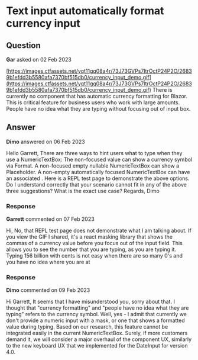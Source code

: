 # Text input automatically format currency input

## Question

**Gar** asked on 02 Feb 2023

[https://images.ctfassets.net/yqt11gq08a4r/73J73GVPs7ltrOctP24P2O/26839b1efdd3b5580afa7370bf515db0/currency_input_demo.gif](https://images.ctfassets.net/yqt11gq08a4r/73J73GVPs7ltrOctP24P2O/26839b1efdd3b5580afa7370bf515db0/currency_input_demo.gif) There is currently no component that has automatic currency formatting for Blazor. This is critical feature for business users who work with large amounts. People have no idea what they are typing without focusing out of input box.

## Answer

**Dimo** answered on 06 Feb 2023

Hello Garrett, There are three ways to hint users what to type when they use a NumericTextBox: The non-focused value can show a currency symbol via Format. A non-focused empty nullable NumericTextBox can show a Placeholder. A non-empty automatically focused NumericTextBox can have an associated <label>. Here is a REPL test page to demonstrate the above options. Do I understand correctly that your scenario cannot fit in any of the above three suggestions? What is the exact use case? Regards, Dimo

### Response

**Garrett** commented on 07 Feb 2023

Hi, No, that REPL test page does not demonstrate what I am talking about. If you view the GIF I shared, it's a react masking library that shows the commas of a currency value before you focus out of the input field. This allows you to see the number that you are typing, as you are typing it. Typing 156 billion with cents is not easy when there are so many 0's and you have no idea where you are at

### Response

**Dimo** commented on 09 Feb 2023

Hi Garrett, It seems that I have misunderstood you, sorry about that. I thought that "currency formatting" and "people have no idea what they are typing" refers to the currency symbol. Well, yes - I admit that currently we don't provide a numeric input with a mask, or one that shows a formatted value during typing. Based on our research, this feature cannot be integrated easily in the current NumericTextBox. Surely, if more customers demand it, we will consider a major overhaul of the component UX, similarly to the new keyboard UX that we implemented for the DateInput for version 4.0.
